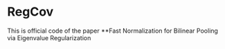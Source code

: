 # RegCov
This is official code of the paper **Fast Normalization for Bilinear Pooling via Eigenvalue Regularization
